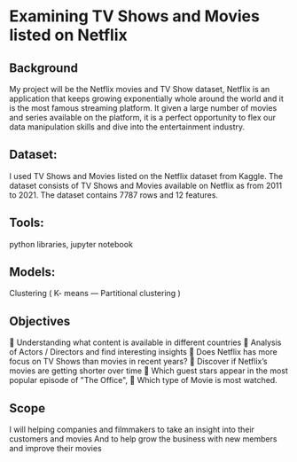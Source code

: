 # Examining TV Shows and Movies listed on Netflix

## Background 

My project will be the Netflix movies and TV Show dataset, Netflix is an application that keeps growing 
exponentially whole around the world and it is the most famous streaming platform. It given a large 
number of movies and series available on the platform, it is a perfect opportunity to flex our data 
manipulation skills and dive into the entertainment industry.

## Dataset:


I used TV Shows and Movies listed on the Netflix dataset from Kaggle. The dataset consists of TV Shows and 
Movies available on Netflix as from 2011 to 2021. The dataset contains 7787 rows and 12 features.

## Tools:

python libraries, jupyter notebook

## Models:

Clustering ( K- means — Partitional clustering )


## Objectives

 Understanding what content is available in different countries 
 Analysis of Actors / Directors and find interesting insights 
 Does Netflix has more focus on TV Shows than movies in recent years?
 Discover if Netflix’s movies are getting shorter over time
 Which guest stars appear in the most popular episode of "The Office",
 Which type of Movie is most watched.

## Scope

I will helping companies and filmmakers to take an insight into their customers and movies 
And to help grow the business with new members and improve their movies


```python

```
